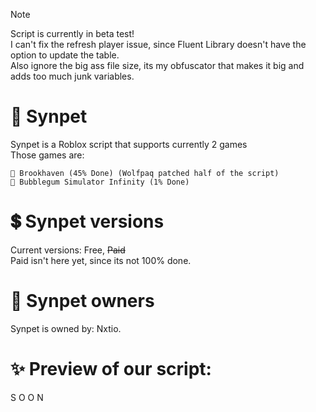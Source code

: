 > [!NOTE]
> Script is currently in beta test!\
> I can't fix the refresh player issue, since Fluent Library doesn't have the option to update the table.\
> Also ignore the big ass file size, its my obfuscator that makes it big and adds too much junk variables.

# 🌠 Synpet
Synpet is a Roblox script that supports currently 2 games\
Those games are:
```
🏡 Brookhaven (45% Done) (Wolfpaq patched half of the script)
🌠 Bubblegum Simulator Infinity (1% Done)
```
# 💲 Synpet versions
Current versions: Free, ~~Paid~~\
Paid isn't here yet, since its not 100% done.
# 👑 Synpet owners
Synpet is owned by: Nxtio.
# ✨ Preview of our script:
S O O N
